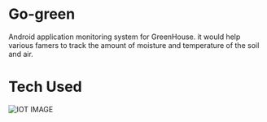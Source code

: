 # Go-green
Android application monitoring system for GreenHouse. it would help various famers to track the amount of moisture and temperature of the soil and air.

<h1> Tech Used </h1>

![IOT IMAGE](https://images.squarespace-cdn.com/content/v1/5cd5416165a707dfa6309ca1/1558946754976-QKHOPIXFA30RC14HVECU/ke17ZwdGBToddI8pDm48kHhlTY0to_qtyxq77jLiHTtZw-zPPgdn4jUwVcJE1ZvWhcwhEtWJXoshNdA9f1qD7T-j82ScS_xjTqFYGqFrT72qZ_E0ELtHpOZiWcSG1QwIMeEVreGuQ8F95X5MZTW1Jw/AI+IoT.png)
